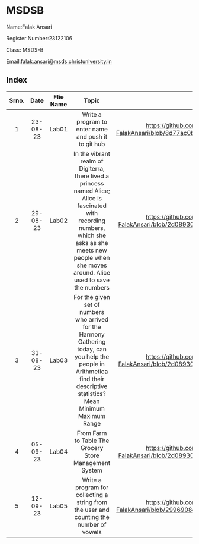 # MSDSB 


Name:Falak Ansari

Register Number:23122106

Class: MSDS-B

Email:falak.ansari@msds.christuniversity.in

## Index
|Srno.|Date|Flie Name|Topic|Link|
|:------:|:------:|:------:|:------:|:------:|
|1|23-08-23|Lab01|Write a program to enter name and push it to git hub|https://github.com/falak105/MScDSB-MSD171-23122106-FalakAnsari/blob/8d77ac0b755b1474eb5103a0ec01ff7e204c334b/Lab01.ipynb|
|2|29-08-23|Lab02|In the vibrant realm of Digiterra, there lived a princess named Alice; Alice is fascinated with recording numbers, which she asks as she meets new people when she moves around. Alice used to save the numbers|https://github.com/falak105/MScDSB-MSD171-23122106-FalakAnsari/blob/2d08930ccaede720b9bbcfb838bfaa41550ff4bb/Lab02.ipynb|
|3|31-08-23|Lab03|For the given set of numbers who arrived for the Harmony Gathering today, can you help the people in Arithmetica find their descriptive statistics?Mean Minimum Maximum Range|https://github.com/falak105/MScDSB-MSD171-23122106-FalakAnsari/blob/2d08930ccaede720b9bbcfb838bfaa41550ff4bb/Lab03.ipynb|
|4|05-09-23|Lab04|From Farm to Table The Grocery Store Management System|https://github.com/falak105/MScDSB-MSD171-23122106-FalakAnsari/blob/2d08930ccaede720b9bbcfb838bfaa41550ff4bb/Lab04.ipynb|
|5|12-09-23|Lab05|Write a program for collecting a string from the user and counting the number of vowels|https://github.com/falak105/MScDSB-MSD171-23122106-FalakAnsari/blob/2996908ce2a9ac96c858c0e89d18c7f9c947ef06/Lab05.ipynb|
